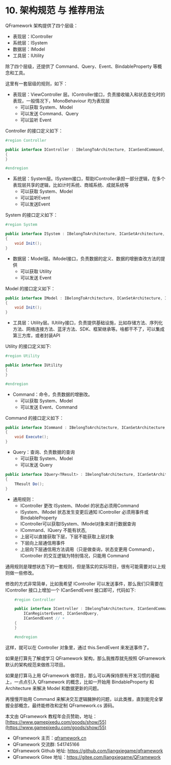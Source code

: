 ﻿# 10. 架构规范 与 推荐用法

QFramework 架构提供了四个层级：
* 表现层：IController
* 系统层：ISystem
* 数据层：IModel
* 工具层：IUtility


除了四个层级，还提供了 Command、Query、Event、BindableProperty 等概念和工具。

这里有一套层级的规则，如下：

* 表现层：ViewController 层。IController接口，负责接收输入和状态变化时的表现，一般情况下，MonoBehaviour 均为表现层
  * 可以获取 System、Model
  * 可以发送 Command、Query
  * 可以监听 Event

Controller 的接口定义如下：

```csharp
#region Controller

public interface IController : IBelongToArchitecture, ICanSendCommand, ICanGetSystem, ICanGetModel,ICanRegisterEvent, ICanSendQuery
{
}

#endregion
```

* 系统层：System层。ISystem接口，帮助IController承担一部分逻辑，在多个表现层共享的逻辑，比如计时系统、商城系统、成就系统等
  * 可以获取 System、Model
  * 可以监听Event
  *  可以发送Event

System 的接口定义如下：

```csharp
#region System

public interface ISystem : IBelongToArchitecture, ICanSetArchitecture, ICanGetModel, ICanGetUtility,ICanRegisterEvent, ICanSendEvent, ICanGetSystem
{
    void Init();
}
```


* 数据层：Model层。IModel接口，负责数据的定义、数据的增删查改方法的提供
  * 可以获取 Utility
  * 可以发送 Event


Model 的接口定义如下：
```csharp
public interface IModel : IBelongToArchitecture, ICanSetArchitecture, ICanGetUtility, ICanSendEvent
{
    void Init();
}
```


* 工具层：Utility层。IUtility接口，负责提供基础设施，比如存储方法、序列化方法、网络连接方法、蓝牙方法、SDK、框架继承等。啥都干不了，可以集成第三方库，或者封装API

Utility 的接口定义如下:
```csharp
#region Utility

public interface IUtility
{
}

#endregion
```


* Command：命令，负责数据的增删改。
  * 可以获取 System、Model
  * 可以发送 Event、Command

Command 的接口定义如下：

```csharp
public interface ICommand : IBelongToArchitecture, ICanSetArchitecture, ICanGetSystem, ICanGetModel, ICanGetUtility,ICanSendEvent, ICanSendCommand, ICanSendQuery
{
    void Execute();
}
```

* Query：查询、负责数据的查询
  * 可以获取 System、Model
  * 可以发送 Query

```csharp
public interface IQuery<TResult> : IBelongToArchitecture, ICanSetArchitecture, ICanGetModel, ICanGetSystem,ICanSendQuery
{
    TResult Do();
}
```


* 通用规则：
  - IController 更改 ISystem、IModel 的状态必须用Command
  - ISystem、IModel 状态发生变更后通知 IController 必须用事件或BindableProperty
  - IController可以获取ISystem、IModel对象来进行数据查询
  - ICommand、IQuery 不能有状态,
  - 上层可以直接获取下层，下层不能获取上层对象
  - 下层向上层通信用事件
  - 上层向下层通信用方法调用（只是做查询，状态变更用 Command），IController 的交互逻辑为特别情况，只能用 Command

通用规则是理想状态下的一套规则，但是落实的实际项目，很有可能需要对以上规则做一些修改。

修改的方式非常简单，比如我希望 IController 可以发送事件，那么我们只需要在 IController 接口上增加一个 ICanSendEvent 接口即可，代码如下:

```csharp
    #region Controller

    public interface IController : IBelongToArchitecture, ICanSendCommand, ICanGetSystem, ICanGetModel,
        ICanRegisterEvent, ICanSendQuery,
        ICanSendEvent // +
    {
    }

    #endregion
```

这样，就可以在 Controller 对象里，通过 this.SendEvent 来发送事件了。

如果是打算先了解或学习 QFramework 架构，那么我推荐就先按照 QFramework 默认的架构规范来做练习项目。

如果是打算马上用 QFramework 做项目，那么可以再保持原有开发习惯的基础上，一点点引入 QFramework 的概念，比如一开始用 BindableProperty 和 Architecture 来解决 Model 和数据更新的问题。

再慢慢开始用 Command 来解决交互逻辑臃肿的问题，以此类推，直到能完全掌握全部概念，最终能修改和定制 QFramework.cs 源码。

本文由 QFramework 教程年会员赞助，地址：[https://www.gamepixedu.com/goods/show/55](https://www.gamepixedu.com/goods/show/55)

* QFramework 主页：[qframework.cn](https://qframework.cn)
* QFramework 交流群: 541745166
* QFramework Github 地址: <https://github.com/liangxiegame/qframework>
* QFramework Gitee 地址：<https://gitee.com/liangxiegame/QFramework>